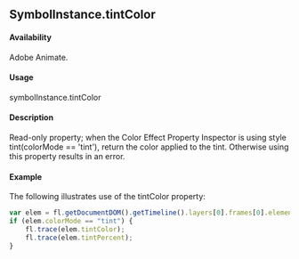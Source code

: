 ## SymbolInstance.tintColor

#### Availability

Adobe Animate.

#### Usage

symbolInstance.tintColor

#### Description

Read-only property; when the Color Effect Property Inspector is using style tint(colorMode == 'tint'), return the color applied to the tint. Otherwise using this property results in an error.

#### Example

The following illustrates use of the tintColor property:

```javascript
var elem = fl.getDocumentDOM().getTimeline().layers[0].frames[0].elements[0];
if (elem.colorMode == "tint") {
    fl.trace(elem.tintColor); 
    fl.trace(elem.tintPercent);
}
```
